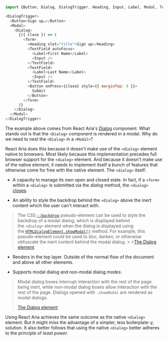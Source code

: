 
```javascript
import {Button, Dialog, DialogTrigger, Heading, Input, Label, Modal, TextField} from 'react-aria-components';

<DialogTrigger>
  <Button>Sign up…</Button>
  <Modal>
    <Dialog>
      {({ close }) => (
        <form>
          <Heading slot="title">Sign up</Heading>
          <TextField autoFocus>
            <Label>First Name</Label>
            <Input />
          </TextField>
          <TextField>
            <Label>Last Name</Label>
            <Input />
          </TextField>
          <Button onPress={close} style={{ marginTop: 8 }}>
            Submit
          </Button>
        </form>
      )}
    </Dialog>
  </Modal>
</DialogTrigger>
```

The example above comes from React Aria's [Dialog](https://react-spectrum.adobe.com/react-aria/Dialog.html) component. What stands out is that the `<Dialog>` component is rendered in a modal. Why do we need to nest the `<Dialog>` in a `<Modal>`? 

React Aria does this because it doesn't make use of the `<dialog>` element native to browsers. Most likely because this implementation precedes full browser support for the `<dialog>` element. And because it doesn't make use of the native element, it needs to implement itself a bunch of features that otherwise come for free with the native element. The `<dialog>` itself:

- A capacity to manage its own open and closed state. In fact, if a `<form>` within a `<dialog>` is submitted via the *dialog* method, the `<dialog>` [closes](https://developer.mozilla.org/en-US/docs/Web/HTML/Element/dialog).
  
- An ability to style the backdrop behind the `<dialog>` above the inert content which the user can't interact with.
>	The CSS [`::backdrop`](https://developer.mozilla.org/en-US/docs/Web/CSS/::backdrop) pseudo-element can be used to style the backdrop of a modal dialog, which is displayed behind the `<dialog>` element when the dialog is displayed using the [`HTMLDialogElement.showModal()`](https://developer.mozilla.org/en-US/docs/Web/API/HTMLDialogElement/showModal) method. For example, this pseudo-element could be used to blur, darken, or otherwise obfuscate the inert content behind the modal dialog.
	>
	>[The Dialog element](https://developer.mozilla.org/en-US/docs/Web/HTML/Element/dialog)
	
- Renders in the top layer. Outside of the normal flow of the document and above all other elements.
  
- Supports modal dialog and non-modal dialog *modes*.
>Modal dialog boxes interrupt interaction with the rest of the page being inert, while non-modal dialog boxes allow interaction with the rest of the page.
>	Dialogs opened with `.showModal` are rendered as modal dialogs.
>
>	[The Dialog element](https://developer.mozilla.org/en-US/docs/Web/HTML/Element/dialog)
  


Using React Aria achieves the same outcome as the native `<dialog>` element. But it might miss the advantage of a simpler, less boilerplate-y, solution. It also better follows that using the native `<dialog>` better adheres to the principle of *least power*.
